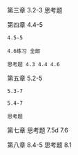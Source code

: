 第三章
    3.2-3
    思考题

第四章
    4.4-5

    4.5-5

    4.6练习 全部

    思考题 4.3 4.4 4.6


第五章
    5.2-5

    5.3-7

    5.4-7

    思考题

第七章
    思考题 7.5d 7.6


第八章
    8.4-5
    思考题 8.1